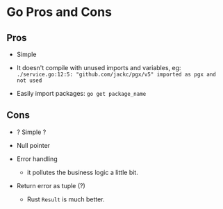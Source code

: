 # Go Pros and Cons


## Pros

- Simple

- It doesn't compile with unused imports and variables, eg:
  `./service.go:12:5: "github.com/jackc/pgx/v5" imported as pgx and not used`

- Easily import packages: `go get package_name`

## Cons

- ? Simple ?

- Null pointer

- Error handling

	- it pollutes the business logic a little bit.

- Return error as tuple (?)

	- Rust `Result` is much better.